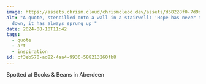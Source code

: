 ```yaml
---
image: https://assets.chrism.cloud/chrismcleod.dev/assets/d58228f0-7d9d-46e4-9556-e06b6b7974cc.jpg
alt: "A quote, stencilled onto a wall in a stairwell: 'Hope has never trickled
  down, it has always sprung up'"
date: 2024-08-10T11:42
tags:
  - quote
  - art
  - inspiration
id: cf3eb570-ad82-4aa4-9936-588213260fb8
---
```


Spotted at Books & Beans in Aberdeen